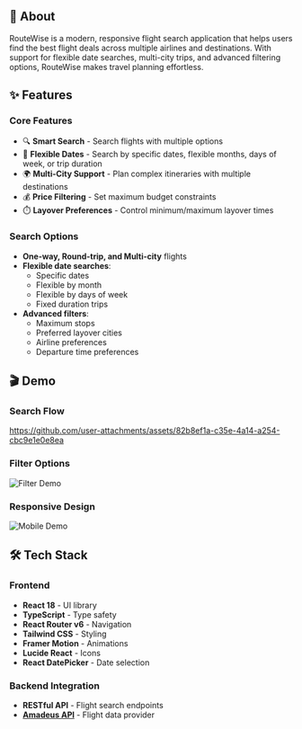 ## 🚀 About

RouteWise is a modern, responsive flight search application that helps users find the best flight deals across multiple airlines and destinations. With support for flexible date searches, multi-city trips, and advanced filtering options, RouteWise makes travel planning effortless.

## ✨ Features

### Core Features
- 🔍 **Smart Search** - Search flights with multiple options
- 📅 **Flexible Dates** - Search by specific dates, flexible months, days of week, or trip duration
- 🌍 **Multi-City Support** - Plan complex itineraries with multiple destinations
- 💰 **Price Filtering** - Set maximum budget constraints
- ⏱️ **Layover Preferences** - Control minimum/maximum layover times

### Search Options
- **One-way, Round-trip, and Multi-city** flights
- **Flexible date searches**:
  - Specific dates
  - Flexible by month
  - Flexible by days of week
  - Fixed duration trips
- **Advanced filters**:
  - Maximum stops
  - Preferred layover cities
  - Airline preferences
  - Departure time preferences

## 🎬 Demo

### Search Flow


https://github.com/user-attachments/assets/82b8ef1a-c35e-4a14-a254-cbc9e1e0e8ea



### Filter Options
![Filter Demo](assets/filter-demo.gif)

### Responsive Design
![Mobile Demo](assets/mobile-demo.gif)

## 🛠️ Tech Stack

### Frontend
- **React 18** - UI library
- **TypeScript** - Type safety
- **React Router v6** - Navigation
- **Tailwind CSS** - Styling
- **Framer Motion** - Animations
- **Lucide React** - Icons
- **React DatePicker** - Date selection

### Backend Integration
- **RESTful API** - Flight search endpoints
- [**Amadeus API**](https://developers.amadeus.com/) - Flight data provider
